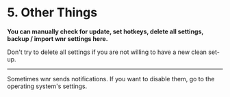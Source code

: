 # 5. Other Things

**You can manually check for update, set hotkeys, delete all settings, backup / import wnr settings here.**

Don't try to delete all settings if you are not willing to have a new clean set-up.

---

Sometimes wnr sends notifications. If you want to disable them, go to the operating system's settings.
